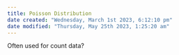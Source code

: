 ```yaml
---
title: Poisson Distribution
date created: "Wednesday, March 1st 2023, 6:12:10 pm"
date modified: "Thursday, May 25th 2023, 1:25:20 am"
---
```


Often used for count data?
